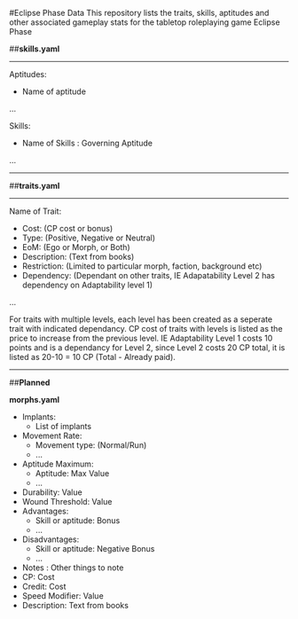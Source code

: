 #Eclipse Phase Data 
This repository lists the traits, skills, aptitudes and other associated gameplay stats for the tabletop roleplaying game Eclipse Phase

##**skills.yaml**

--------------------------------------------------------------------------

Aptitudes:
  - Name of aptitude
  
  ...
  

Skills:
  - Name of Skills : Governing Aptitude
  
  ...

--------------------------------------------------------------------------

##**traits.yaml**

--------------------------------------------------------------------------

Name of Trait:
  - Cost: (CP cost or bonus)
  - Type: (Positive, Negative or Neutral)
  - EoM: (Ego or Morph, or Both)
  - Description: (Text from books)
  - Restriction: (Limited to particular morph, faction, background etc)
  - Dependency: (Dependant on other traits, IE Adapatability Level 2 has dependency on Adaptability level 1)
  
  ...
  
For traits with multiple levels, each level has been created as a seperate trait with indicated dependancy. CP cost of traits with levels is listed as the price to increase from the previous level. IE Adaptability Level 1 costs 10 points and is a dependancy for Level 2, since Level 2 costs 20 CP total, it is listed as 20-10 = 10 CP (Total - Already paid).

--------------------------------------------------------------------------

##**Planned**

**morphs.yaml**
  - Implants:
    - List of implants
  - Movement Rate:
    - Movement type: (Normal/Run)
    - ...
  - Aptitude Maximum:
    - Aptitude: Max Value
    - ...
  - Durability: Value
  - Wound Threshold: Value
  - Advantages:
    - Skill or aptitude: Bonus
    - ...
  - Disadvantages:
    - Skill or aptitude: Negative Bonus
    - ...
  - Notes : Other things to note
  - CP: Cost
  - Credit: Cost
  - Speed Modifier: Value
  - Description: Text from books
